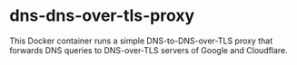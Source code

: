 # dns-dns-over-tls-proxy
This Docker container runs a simple DNS-to-DNS-over-TLS proxy that forwards DNS queries to DNS-over-TLS servers of Google and Cloudflare.
